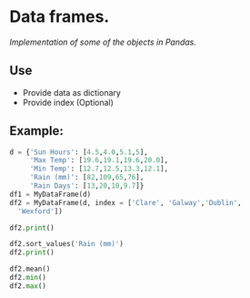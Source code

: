 # Data frames.
*Implementation of some of the objects in Pandas.*
## Use

- Provide data as dictionary
- Provide index (Optional)

## Example: 

```py
d = {'Sun Hours': [4.5,4.0,5.1,5],
     'Max Temp': [19.6,19.1,19.6,20.0],
     'Min Temp': [12.7,12.5,13.3,12.1],
     'Rain (mm)': [82,109,65,76],
     'Rain Days': [13,20,10,9.7]}
df1 = MyDataFrame(d)
df2 = MyDataFrame(d, index = ['Clare', 'Galway','Dublin', 
  'Wexford'])

df2.print()

df2.sort_values('Rain (mm)')
df2.print()

df2.mean()
df2.min()
df2.max()
```
